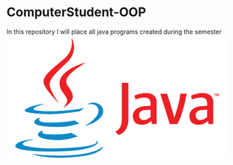 # ComputerStudent-OOP
In this repository I will place all java programs created during the semester
![](Images/Java_logo_icon.png)
